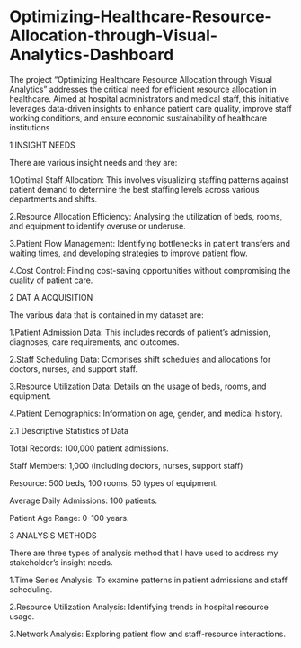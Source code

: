 # Optimizing-Healthcare-Resource-Allocation-through-Visual-Analytics-Dashboard

The project “Optimizing Healthcare Resource Allocation through 
Visual Analytics” addresses the critical need for efficient resource 
allocation in healthcare. Aimed at hospital administrators and medical 
staff, this initiative leverages data-driven insights to enhance patient 
care quality, improve staff working conditions, and ensure economic 
sustainability of healthcare institutions

1 INSIGHT NEEDS

There are various insight needs and they are:

1.Optimal Staff Allocation: This involves visualizing staffing 
patterns against patient demand to determine the best staffing levels 
across various departments and shifts.

2.Resource Allocation Efficiency: Analysing the utilization of beds, 
rooms, and equipment to identify overuse or underuse.

3.Patient Flow Management: Identifying bottlenecks in patient 
transfers and waiting times, and developing strategies to improve 
patient flow.

4.Cost Control: Finding cost-saving opportunities without 
compromising the quality of patient care.


2 DAT A ACQUISITION

The various data that is contained in my dataset are:

1.Patient Admission Data: This includes records of patient’s 
admission, diagnoses, care requirements, and outcomes. 

2.Staff Scheduling Data: Comprises shift schedules and allocations 
for doctors, nurses, and support staff.

3.Resource Utilization Data: Details on the usage of beds, rooms, 
and equipment.

4.Patient Demographics: Information on age, gender, and medical 
history.

2.1 Descriptive Statistics of Data

Total Records: 100,000 patient admissions.

Staff Members: 1,000 (including doctors, nurses, support staff)

Resource: 500 beds, 100 rooms, 50 types of equipment.

Average Daily Admissions: 100 patients.

Patient Age Range: 0-100 years.


3 ANALYSIS METHODS

There are three types of analysis method that I have used to address 
my stakeholder’s insight needs.

1.Time Series Analysis: To examine patterns in patient admissions 
and staff scheduling. 

2.Resource Utilization Analysis: Identifying trends in hospital 
resource usage.

3.Network Analysis: Exploring patient flow and staff-resource 
interactions.
